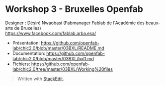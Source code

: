 # Workshop 3 - Bruxelles Openfab
Designer : Désiré Nwaobasi (Fabmanager Fablab de l'Académie des beaux-arts de Bruxelles)   
https://www.facebook.com/fablab.arba.esa/

- Présentation: https://github.com/openfab-lab/chic2.0/blob/master/03BXL/README.md  
- Documentation: https://github.com/openfab-lab/chic2.0/blob/master/03BXL/bxl1.md  
- Fichiers: https://github.com/openfab-lab/chic2.0/tree/master/03BXL/Working%20files



> Written with [StackEdit](https://stackedit.io/).
